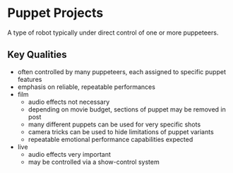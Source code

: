 Puppet Projects
===============
A type of robot typically under direct control of one or more puppeteers.

Key Qualities
-------------
- often controlled by many puppeteers, each assigned to specific puppet features
- emphasis on reliable, repeatable performances
- film
  - audio effects not necessary
  - depending on movie budget, sections of puppet may be removed in post
  - many different puppets can be used for very specific shots
  - camera tricks can be used to hide limitations of puppet variants
  - repeatable emotional performance capabilities expected
- live
  - audio effects very important
  - may be controlled via a show-control system
